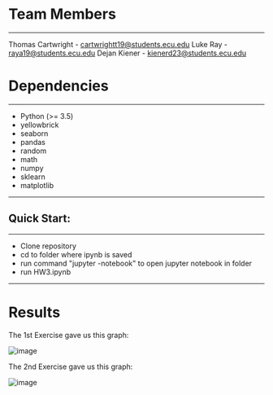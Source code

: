 # Team Members
___
Thomas Cartwright - cartwrightt19@students.ecu.edu
Luke Ray - raya19@students.ecu.edu
Dejan Kiener - kienerd23@students.ecu.edu

# Dependencies
___
- Python (>= 3.5)
 - yellowbrick
 - seaborn
 - pandas
 - random
 - math
 - numpy
 - sklearn
 - matplotlib
---

## Quick Start:

---
- Clone repository
- cd to folder where ipynb is saved
- run command "jupyter -notebook" to open jupyter notebook in folder
- run HW3.ipynb
---

# Results
The 1st Exercise gave us this graph:

![image](https://github.com/cartwrightt19/CSCI_4120/assets/81665471/a22d40e3-f1f1-4128-a420-d6f43a3c46ef)

The 2nd Exercise gave us this graph:

![image](https://i.gyazo.com/46266b8698f68e3ce76d3f7f7acb5913.png)
